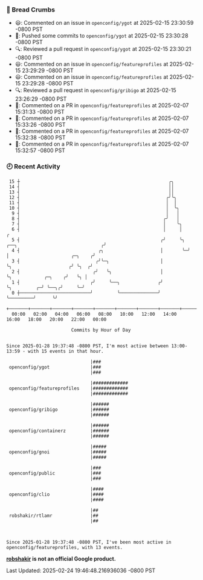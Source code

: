 ### 🍞 Bread Crumbs

 * 😃: Commented on an issue in `openconfig/ygot` at 2025-02-15 23:30:59 -0800 PST
 * 🚢: Pushed some commits to `openconfig/ygot` at 2025-02-15 23:30:28 -0800 PST
 * 🔍: Reviewed a pull request in  `openconfig/ygot` at 2025-02-15 23:30:21 -0800 PST
 * 😃: Commented on an issue in `openconfig/featureprofiles` at 2025-02-15 23:29:29 -0800 PST
 * 😃: Commented on an issue in `openconfig/featureprofiles` at 2025-02-15 23:29:28 -0800 PST
 * 🔍: Reviewed a pull request in  `openconfig/gribigo` at 2025-02-15 23:26:29 -0800 PST
 * 💬: Commented on a PR in  `openconfig/featureprofiles` at 2025-02-07 15:31:33 -0800 PST
 * 💬: Commented on a PR in  `openconfig/featureprofiles` at 2025-02-07 15:33:26 -0800 PST
 * 💬: Commented on a PR in  `openconfig/featureprofiles` at 2025-02-07 15:32:38 -0800 PST
 * 💬: Commented on a PR in  `openconfig/featureprofiles` at 2025-02-07 15:32:57 -0800 PST

### 🕘 Recent Activity
```
 15 ┼                                                       ╭╮
 14 ┤                                                       ││
 13 ┤                                                       ││
 12 ┤                                                      ╭╯╰╮
 11 ┤                                                      │  │
 10 ┤                                                      │  ╰╮
  9 ┤                                                      │   │
  8 ┤                                                     ╭╯   │
  7 ┤                                                     │    ╰╮
  6 ┤                                                     │     │                                      ╭
  5 ┤                                                    ╭╯     ╰╮ ╭──╮                               ╭╯
  4 ┤                             ╭╮                     │       ╰─╯  │                       ╭─╮    ╭╯
  3 ┤                            ╭╯╰─╮                   │            ╰╮                     ╭╯ ╰╮  ╭╯
  2 ┤                           ╭╯   ╰╮                  │             ╰╮            ╭─╮    ╭╯   ╰╮ │
  1 ┤                          ╭╯     ╰──╮              ╭╯              ╰╮         ╭─╯ ╰──╮╭╯     ╰─╯
  0 ┼──────────────────────────╯         ╰──────────────╯                ╰─────────╯      ╰╯
    +───────+───────+───────+───────+───────+───────+───────+───────+───────+───────+───────+───────+────
  00:00   02:00   04:00   06:00   08:00   10:00   12:00   14:00   16:00   18:00   20:00   22:00   00:00   

						Commits by Hour of Day


Since 2025-01-28 19:37:48 -0800 PST, I'm most active between 13:00-13:59 - with 15 events in that hour.

```



```
                               |###
 openconfig/ygot               |###
                               |###

                               |#############
 openconfig/featureprofiles    |#############
                               |#############

                               |######
 openconfig/gribigo            |######
                               |######

                               |######
 openconfig/containerz         |######
                               |######

                               |#####
 openconfig/gnoi               |#####
                               |#####

                               |###
 openconfig/public             |###
                               |###

                               |####
 openconfig/clio               |####
                               |####

                               |##
 robshakir/rtlamr              |##
                               |##



Since 2025-01-28 19:37:48 -0800 PST, I've been most active in openconfig/featureprofiles, with 13 events.

```
**[robshakir](mailto:robjs@google.com) is not an official Google product.**  


Last Updated: 2025-02-24 19:46:48.216936036 -0800 PST
